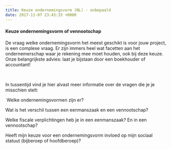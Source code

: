```yaml
---
title: Keuze ondernemingsvorm (NL) - onbepaald
date: 2017-11-07 23:43:33 +0000
---
```

#### Keuze ondernemingsvorm of vennootschap

De vraag welke ondernemingsvorm het meest geschikt is voor jouw project, is een complexe vraag. Er zijn immers heel wat facetten aan het ondernemerschap waar je rekening mee moet houden, ook bij deze keuze. Onze belangrijkste advies: laat je bijstaan door een boekhouder of accountant!

 

In tussentijd vind je hier alvast meer informatie over de vragen die je je misschien stelt:

 Welke ondernemingsvormen zijn er?

Wat is het verschil tussen een eenmanszaak en een vennootschap?

Welke fiscale verplichtingen heb je in een eenmanszaak? En in een vennootschap?

Heeft mijn keuze voor een ondernemingsvorm invloed op mijn sociaal statuut (bijberoep of hoofdberoep)?